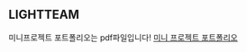## LIGHTTEAM
미니프로젝트 포트폴리오는 pdf파일입니다!
[미니 프로젝트 포트폴리오](https://github.com/Kim-HyunSeung/LIGHTTEAM/blob/master/%EB%AF%B8%EB%8B%88%20%ED%94%84%EB%A1%9C%20%EC%A0%9D%ED%8A%B8(%EC%84%A4%EB%B9%84%EB%B3%B4%EC%A0%84).pdf)





